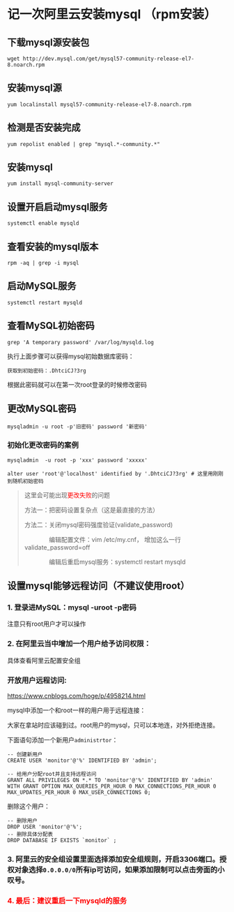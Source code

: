 # 记一次阿里云安装mysql （rpm安装）



## 下载mysql源安装包

```mysql
wget http://dev.mysql.com/get/mysql57-community-release-el7-8.noarch.rpm
```



## 安装mysql源

```mysql
yum localinstall mysql57-community-release-el7-8.noarch.rpm
```



## 检测是否安装完成

```mysql
yum repolist enabled | grep "mysql.*-community.*"
```



## 安装mysql

```mysql
yum install mysql-community-server
```



## 设置开启启动mysql服务

```shell
systemctl enable mysqld
```



## 查看安装的mysql版本

```shell
rpm -aq | grep -i mysql
```



## 启动MySQL服务

```mysql
systemctl restart mysqld
```



## 查看MySQL初始密码

```mysql
grep 'A temporary password' /var/log/mysqld.log
```

执行上面步骤可以获得mysql初始数据库密码：

```
获取到初始密码：.DhtciCJ?3rg
```

根据此密码就可以在第一次root登录的时候修改密码

## 更改MySQL密码

`mysqladmin -u root -p'旧密码' password '新密码'`

### 初始化更改密码的案例

```mysql
mysqladmin  -u root -p 'xxx' password 'xxxxx'
```

```mysql
alter user 'root'@'localhost' identified by '.DhtciCJ?3rg' # 这里用刚刚到随机初始密码
```



> 这里会可能出现<font color='red'>更改失败</font>的问题
>
> 方法一：把密码设置复杂点（这是最直接的方法）
>
> 方法二：关闭mysql密码强度验证(validate_password)
>
> 　　　　编辑配置文件：vim /etc/my.cnf， 增加这么一行validate_password=off
>
> 　　　　编辑后重启mysql服务：systemctl restart mysqld

## 设置mysql能够远程访问（不建议使用root）

### 1. 登录进MySQL：mysql -uroot -p密码

注意只有root用户才可以操作

### 2. 在阿里云当中增加一个用户给予访问权限：
具体查看阿里云配置安全组

### 开放用户远程访问:
https://www.cnblogs.com/hoge/p/4958214.html

mysql中添加一个和root一样的用户用于远程连接：

大家在拿站时应该碰到过。root用户的mysql，只可以本地连，对外拒绝连接。

下面语句添加一个新用户`administrtor`：

```mysql
-- 创建新用户
CREATE USER 'monitor'@'%' IDENTIFIED BY 'admin';

-- 给用户分配root并且支持远程访问
GRANT ALL PRIVILEGES ON *.* TO 'monitor'@'%' IDENTIFIED BY 'admin' WITH GRANT OPTION MAX_QUERIES_PER_HOUR 0 MAX_CONNECTIONS_PER_HOUR 0 MAX_UPDATES_PER_HOUR 0 MAX_USER_CONNECTIONS 0;
```

删除这个用户：

```mysql
-- 删除用户
DROP USER 'monitor'@'%';
-- 删除具体分配表
DROP DATABASE IF EXISTS `monitor` ;
```

 

### 3. 阿里云的安全组设置里面选择添加安全组规则，开启3306端口。授权对象选择`0.0.0.0/0`所有ip可访问，如果添加限制可以点击旁面的小叹号。

### <font color='red'>4. 最后：建议重启一下mysqld的服务</font>
